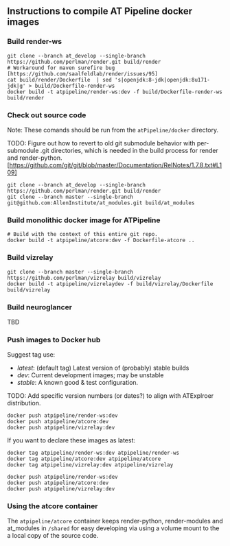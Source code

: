 ## Instructions to compile AT Pipeline docker images

### Build render-ws

```console
git clone --branch at_develop --single-branch https://github.com/perlman/render.git build/render
# Workaround for maven surefire bug [https://github.com/saalfeldlab/render/issues/95]
cat build/render/Dockerfile  | sed 's|openjdk:8-jdk|openjdk:8u171-jdk|g' > build/Dockerfile-render-ws
docker build -t atpipeline/render-ws:dev -f build/Dockerfile-render-ws build/render
```

### Check out source code

Note: These comands should be run from the ```atPipeline/docker``` directory.

TODO: Figure out how to revert to old git submodule behavior with per-submodule .git directories, which is needed in the build process for render and render-python.[https://github.com/git/git/blob/master/Documentation/RelNotes/1.7.8.txt#L109]

```console
git clone --branch at_develop --single-branch https://github.com/perlman/render.git build/render
git clone --branch master --single-branch git@github.com:AllenInstitute/at_modules.git build/at_modules
```

### Build monolithic docker image for ATPipeline

```console
# Build with the context of this entire git repo.
docker build -t atpipeline/atcore:dev -f Dockerfile-atcore ..
```

### Build vizrelay
```console
git clone --branch master --single-branch https://github.com/perlman/vizrelay build/vizrelay
docker build -t atpipeline/vizrelaydev -f build/vizrelay/Dockerfile build/vizrelay
```

### Build neuroglancer

TBD

### Push images to Docker hub

Suggest tag use:
* _latest_: (default tag) Latest version of (probably) stable builds
* _dev_: Current development images; may be unstable
* _stable_: A known good & test configuration.

TODO: Add specific version numbers (or dates?) to align with ATExplroer distribution.

```console
docker push atpipeline/render-ws:dev
docker push atpipeline/atcore:dev
docker push atpipeline/vizrelay:dev
```

If you want to declare these images as latest:
```console
docker tag atpipeline/render-ws:dev atpipeline/render-ws
docker tag atpipeline/atcore:dev atpipeline/atcore
docker tag atpipeline/vizrelay:dev atpipeline/vizrelay

docker push atpipeline/render-ws:dev
docker push atpipeline/atcore:dev
docker push atpipeline/vizrelay:dev
```
### Using the atcore container

The ``atpipeline/atcore`` container keeps render-python, render-modules and at_modules in ```/shared``` for easy developing via using a volume mount to the a local copy of the source code.
